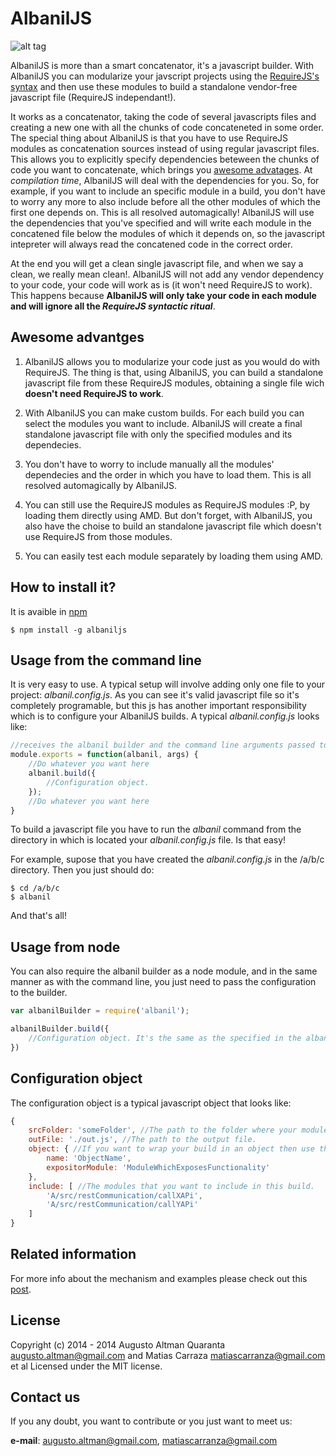 AlbanilJS
=========

![alt tag](https://raw.github.com/augusto-altman/AlbanilJS/master/albanilJS-01.png)

AlbanilJS is more than a smart concatenator, it's a javascript builder. With AlbanilJS you can modularize your javscript projects using the [RequireJS's syntax](http://requirejs.org/) and then use these modules to build a standalone vendor-free javascript file (RequireJS independant!).

It works as a concatenator, taking the code of several javascripts files and creating a new one with all the chunks of code concateneted in some order. The special thing about AlbanilJS is that you have to use RequireJS modules as concatenation sources instead of using regular javascript files. This allows you to explicitly specify dependencies beteween the chunks of code you want to concatenate, which brings you [awesome advatages](#awesome-advantges). At _compilation time_, AlbanilJS will deal with the dependencies for you. So, for example, if you want to include an specific module in a build, you don't have to worry any more to also include before all the other modules of which the first one depends on. This is all resolved automagically! AlbanilJS will use the dependencies that you've specified and will write each module in the concatened file below the modules of which it depends on, so the javascript intepreter will always read the concatened code in the correct order.

At the end you will get a clean single javascript file, and when we say a clean, we really mean clean!. AlbanilJS will not add any vendor dependency to your code, your code will work as is (it won't need RequireJS to work). This happens because **AlbanilJS will only take your code in each module and will ignore all the _RequireJS syntactic ritual_**.


Awesome advantges
-------------

1. AlbanilJS allows you to modularize your code just as you would do with RequireJS. The thing is that, using AlbanilJS, you can build a standalone javascript file from these RequireJS modules, obtaining a single file wich **doesn't need RequireJS to work**.

2. With AlbanilJS you can make custom builds. For each build you can select the modules you want to include. AlbanilJS will create a final standalone javascript file with only the specified modules and its dependecies.

3. You don't have to worry to include manually all the modules' dependecies and the order in which you have to load them. This is all resolved automagically by AlbanilJS.

4. You can still use the RequireJS modules as RequireJS modules :P, by loading them directly using AMD. But don't forget, with AlbanilJS, you also have the choise to build an standalone javascript file which doesn't use RequireJS from those modules.

5. You can easily test each module separately by loading them using AMD.

How to install it?
-------------

It is avaible in [npm](https://www.npmjs.org/package/albaniljs)

```shell
$ npm install -g albaniljs
```

Usage from the command line
-------------

It is very easy to use. A typical setup will involve adding only one file to your project: _albanil.config.js_. As you can see it's valid javascript file so it's completely programable, but this js has another important responsibility which is to configure your AlbanilJS builds. A typical _albanil.config.js_ looks like:

```JavaScript
//receives the albanil builder and the command line arguments passed to the albanil command
module.exports = function(albanil, args) { 
	//Do whatever you want here
    albanil.build({
		//Configuration object.
    });
    //Do whatever you want here
}
```

To build a javascript file you have to run the _albanil_ command from the directory in which is located your _albanil.config.js_ file. Is that easy!

For example, supose that you have created the _albanil.config.js_ in the /a/b/c directory. Then you just should do:

```shell
$ cd /a/b/c
$ albanil
```

And that's all!

Usage from node
-------------

You can also require the albanil builder as a node module, and in the same manner as with the command line, you just need to pass the configuration to the builder.

```JavaScript
var albanilBuilder = require('albanil');

albanilBuilder.build({
    //Configuration object. It's the same as the specified in the albanil.config.js files!
})
```

Configuration object
-------------

The configuration object is a typical javascript object that looks like:

```JavaScript
{
	srcFolder: 'someFolder', //The path to the folder where your modules are located.
	outFile: './out.js', //The path to the output file.
	object: { //If you want to wrap your build in an object then use this option (optional).
		name: 'ObjectName',
		expositorModule: 'ModuleWhichExposesFunctionality'
	},
	include: [ //The modules that you want to include in this build.
		'A/src/restCommunication/callXAPi',
		'A/src/restCommunication/callYAPi'
	]
}
```

Related information
-------------
For more info about the mechanism and examples please check out this [post](http://augustoaltman.tumblr.com/post/103432024045/from-requirejs-modules-to-standalone-javascript).

License
-------------

Copyright (c) 2014 - 2014 Augusto Altman Quaranta <augusto.altman@gmail.com> and Matias Carraza <matiascarranza@gmail.com> et al Licensed under the MIT license.

Contact us
-------------

If you any doubt, you want to contribute or you just want to meet us:

**e-mail**: augusto.altman@gmail.com, matiascarranza@gmail.com